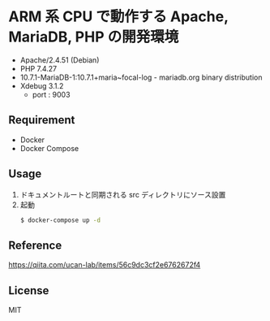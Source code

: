 # ARM 系 CPU で動作する Apache, MariaDB, PHP の開発環境

- Apache/2.4.51 (Debian)
- PHP 7.4.27
- 10.7.1-MariaDB-1:10.7.1+maria~focal-log - mariadb.org binary distribution
- Xdebug 3.1.2
  - port : 9003

## Requirement

- Docker
- Docker Compose

## Usage

1. ドキュメントルートと同期される src ディレクトリにソース設置
2. 起動
    ```sh
    $ docker-compose up -d
    ```

## Reference

https://qiita.com/ucan-lab/items/56c9dc3cf2e6762672f4

## License

MIT
